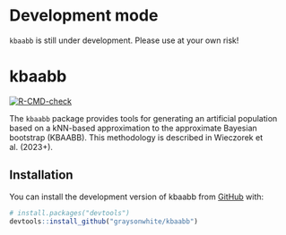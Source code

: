 
<!-- README.md is generated from README.Rmd. Please edit that file -->

# Development mode

`kbaabb` is still under development. Please use at your own risk!

# kbaabb

<!-- badges: start -->

[![R-CMD-check](https://github.com/graysonwhite/kbaabb/actions/workflows/R-CMD-check.yaml/badge.svg)](https://github.com/graysonwhite/kbaabb/actions/workflows/R-CMD-check.yaml)
<!-- badges: end -->

The `kbaabb` package provides tools for generating an artificial
population based on a kNN-based approximation to the approximate
Bayesian bootstrap (KBAABB). This methodology is described in Wieczorek
et al. (2023+).

## Installation

You can install the development version of kbaabb from
[GitHub](https://github.com/) with:

``` r
# install.packages("devtools")
devtools::install_github("graysonwhite/kbaabb")
```
